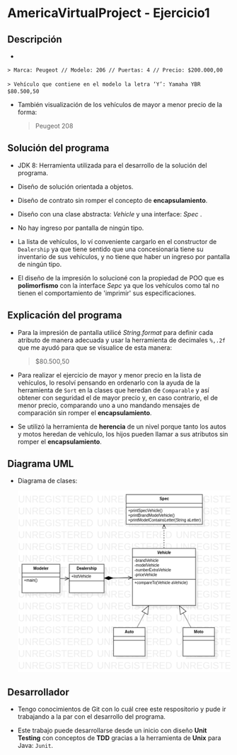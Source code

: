 # AmericaVirtualProject - Ejercicio1

## Descripción

-   

    > Marca: Peugeot // Modelo: 206 // Puertas: 4 // Precio: $200.000,00
    
    > Vehículo que contiene en el modelo la letra ‘Y’: Yamaha YBR $80.500,50
    
-   También visualización de los vehículos de mayor a menor precio de la forma:
    
    > Peugeot 208
    

## Solución del programa

-   JDK 8: Herramienta utilizada para el desarrollo de la solución del programa.
    
-   Diseño de solución orientada a objetos.
    
-   Diseño de contrato sin romper el concepto de **encapsulamiento**.
    
-   Diseño con una clase abstracta: _Vehicle_ y una interface: _Spec_ .
    
-   No hay ingreso por pantalla de ningún tipo.
    
-   La lista de vehículos, lo ví conveniente cargarlo en el constructor de `Dealership` ya que tiene sentido que una concesionaria tiene su inventario de sus vehículos, y no tiene que haber un ingreso por pantalla de ningún tipo.
    
-   El diseño de la impresión lo solucioné con la propiedad de POO que es **polimorfismo** con la interface _Sepc_ ya que los vehículos como tal no tienen el comportamiento de 'imprimir' sus especificaciones.
    

## Explicación del programa

-   Para la impresión de pantalla utilicé _String.format_ para definir cada atributo de manera adecuada y usar la herramienta de decimales `%,.2f` que me ayudó para que se visualice de esta manera:
    
    > $80.500,50
    
-   Para realizar el ejercicio de mayor y menor precio en la lista de vehículos, lo resolví pensando en ordenarlo con la ayuda de la herramienta de `Sort` en la clases que heredan de `Comparable` y así obtener con seguridad el de mayor precio y, en caso contrario, el de menor precio, comparando uno a uno mandando mensajes de comparación sin romper el **encapsulamiento**.
    
-   Se utilizó la herramienta de **herencia** de un nivel porque tanto los autos y motos heredan de vehículo, los hijos pueden llamar a sus atributos sin romper el **encapsulamiento**.
    

## Diagrama UML

- Diagrama de clases: 

    ![](https://github.com/EddyVegaGarcia/OnreadyProject/blob/master/onreadyUML.png)

## Desarrollador

-   Tengo conocimientos de Git con lo cuál cree este respositorio y pude ir trabajando a la par con el desarrollo del programa.
    
-   Este trabajo puede desarrollarse desde un inicio con diseño **Unit Testing** con conceptos de **TDD** gracias a la herramienta de **Unix** para Java: `Junit`. 
